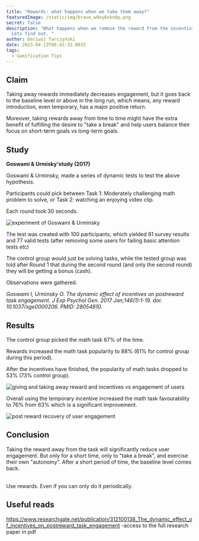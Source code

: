 ```yaml
---
title: "Rewards: what happens when we take them away?"
featuredImage: /static/img/brave_w9xy6nkn0p.png
secret: false
description: "What happens when we remove the reward from the incentivised task?
  Lets find out. "
author: Dariusz Tarczyński
date: 2023-04-13T06:42:32.003Z
tags:
  - Gamification Tips
---
```

## Claim

Taking away rewards immediately decreases engagement, but it goes back to the baseline level or above in the long run, which means, any reward introduction, even temporary, has a major positive return.

Moreover, taking rewards away from time to time might have the extra benefit of fulfilling the desire to "take a break" and help users balance their focus on short-term goals vs long-term goals.



## Study

**Goswami & Urmisky'study (2017)**

Goswami & Urminsky, made a series of dynamic tests to test the above hypothesis.

Participants could pick between Task 1: Moderately challenging math problem to solve, or Task 2: watching an enjoying video clip.

Each round took 30 seconds. 

![experiment of Goswami & Urminsky](/static/img/brave_7fkrlrqjpx.png)

The test was created with 100 participants, which yielded 91 survey results and 77 valid tests (after removing some users for failing basic attention tests etc)

The control group would just be solving tasks, while the tested group was told after Round 1 that during the second round (and only the second round) they will be getting a bonus (cash).

Observations were gathered.



*Goswami I, Urminsky O. The dynamic effect of incentives on postreward task engagement. J Exp Psychol Gen. 2017 Jan;146(1):1-19. doi: 10.1037/xge0000206. PMID: 28054810.*

## Results

The control group picked the math task 67% of the time.

Rewards increased the math task popularity to 88% (61% for control group during this period).

After the incentives have finished, the popularity of math tasks dropped to 53% (73% control group).

![giving and taking away reward and incentives vs engagement of users](/static/img/brave_cjcgq67dlx.png)



Overall using the temporary incentive increased the math task favourability to 76% from 63% which is a significant improvement. 



![post reward recovery of user engagement](/static/img/brave_w9xy6nkn0p.png)



## Conclusion

Taking the reward away from the task will significantly reduce user engagement. But only for a short time, only to "take a break", and exercise their own "autonomy". After a short period of time, the baseline level comes back.

\
Use rewards. Even if you can only do it periodically.



## Useful reads

<https://www.researchgate.net/publication/312100138_The_dynamic_effect_of_incentives_on_postreward_task_engagement> -access to the full research paper in pdf